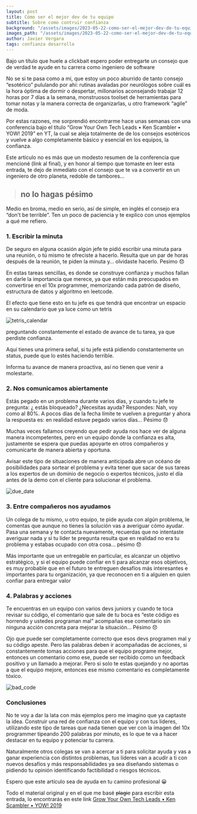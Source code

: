 ```yaml
---
layout: post
title: Cómo ser el mejor dev de tu equipo
subtitle: Sobre como contruir confianza 
background: "/assets/images/2023-05-22-como-ser-el-mejor-dev-de-tu-equipo/portada.png"
images_path: "/assets/images/2023-05-22-como-ser-el-mejor-dev-de-tu-equipo"
author: Javier Vergara
tags: confianza desarrollo
---
```


Bajo un título que huele a clickbait espero poder entregarte un consejo que de verdad te ayude en tu carrera como ingeniero de software

No se si te pasa como a mi, que estoy un poco aburrido de tanto consejo “esotérico” pululando por ahí: rutinas avaladas por neurólogos sobre cuál es la hora óptima de dormir o despertar,
millonarios aconsejando trabajar 12 horas por 7 días a la semana, monstruosos toolset de herramientas para tomar notas y la manera correcta de organizarlas, u otro framework “agile” de moda. 

Por estas razones, me sorprendió encontrarme hace unas semanas con una conferencia bajo el título “Grow Your Own Tech Leads • Ken Scambler • YOW! 2019” en YT, 
la cual se aleja totalmente de de los consejos esotéricos y vuelve a algo completamente básico y esencial en los equipos, la confianza.

Este artículo no es más que un modesto resumen de la conferencia que mencioné (link al final), y en honor al tiempo que tomaste en leer esta entrada,
te dejo de inmediato con el consejo que te va a convertir en un ingeniero de otro planeta, redoble de tambores…

 > ## no lo hagas pésimo ##

Medio en broma, medio en serio, así de simple, en inglés el consejo era “don't be terrible”. Ten un poco de paciencia y te explico con unos ejemplos a qué me refiero.

### 1. Escribir la minuta ###

De seguro en alguna ocasión algún jefe te pidió escribir una minuta para una reunión, o tú mismo te ofreciste a hacerlo. 
Resulta que un par de horas después de la reunión, te piden la minuta y… olvidaste hacerlo. Pesimo 😞

En estas tareas sencillas, es donde se construye confianza y muchos fallan en darle la importancia que merece, ya que están más preocupados en convertirse en el 10x programmer,
memorizando cada patrón de diseño, estructura de datos y algoritmo en leetcode. 

El efecto que tiene esto en tu jefe es que tendrá que encontrar un espacio en su calendario que ya luce como un tetris

![tetris_calendar]({{page.images_path}}/tetris-calendar.png)

preguntando constantemente el estado de avance de tu tarea, ya que perdiste confianza.  

Aquí tienes una primera señal, si tu jefe está pidiendo constantemente un status, puede que lo estés haciendo terrible.

Informa tu avance de manera proactiva, así no tienen que venir a molestarte.

### 2. Nos comunicamos abiertamente ###

Estás pegado en un problema durante varios días, y cuando tu jefe te pregunta: ¿ estás bloqueado? ¿Necesitas ayuda? 
Respondes: Nah, voy como al 80%. A pocos días de la fecha límite te vuelven a preguntar y ahora la respuesta es: en realidad estuve pegado varios días… Pésimo 😞

Muchas veces fallamos creyendo que pedir ayuda nos hace ver de alguna manera incompetentes, pero en un equipo donde la confianza es alta, 
justamente se espera que puedas apoyarte en otros compañeros y comunicarte de manera abierta y oportuna.

Avisar este tipo de situaciones de manera anticipada abre un océano de posibilidades para sortear el problema y 
evita tener que sacar de sus tareas a los expertos de un dominio de negocio o expertos técnicos, justo el día antes de la demo con el cliente para solucionar el problema.

![due_date]({{page.images_path}}/Due_Date_Calendar.jpg)

### 3. Entre compañeros nos ayudamos ###

Un colega de tu mismo, u otro equipo, te pide ayuda con algún problema, le comentas que aunque no tienes la solución vas a averiguar cómo ayudar.
Pasa una semana y te contacta nuevamente, recuerdas que no intentaste averiguar nada y si tu líder te pregunta resulta que en realidad no era tu problema y estabas ocupado con otra cosa… pésimo 😞

Más importante que un entregable en particular, es alcanzar un objetivo estratégico, y si el equipo puede confiar en ti para alcanzar esos objetivos, 
es muy probable que en el futuro te entreguen desafíos más interesantes e importantes para tu organización, ya que reconocen en ti a alguien en quien confiar para entregar valor

### 4. Palabras y acciones

Te encuentras en un equipo con varios devs juniors y cuando te toca revisar su código, el comentario que sale de tu boca es “este código es horrendo y ustedes programan mal”
acompañas ese comentario sin ninguna acción concreta para mejorar la situación… Pésimo 😞

Ojo que puede ser completamente correcto que esos devs programen mal y su código apeste. Pero las palabras deben ir acompañadas de acciones,
si constantemente tomas acciones para que el equipo programe mejor, entonces un comentario como ese, puede ser recibido como un feedback positivo y un llamado a mejorar.
Pero si solo te estas quejando y no aportas a que el equipo mejore, entonces ese mismo comentario es completamente tóxico.

![bad_code]({{page.images_path}}/bad_code.jpeg)

### Conclusiones

No te voy a dar la lata con más ejemplos pero me imagino que ya captaste la idea. Construir una red de confianza con el equipo y con tus líderes,
utilizando este tipo de tareas que nada tienen que ver con la imagen del 10x programmer tipeando 200 palabras por minuto,
es lo que te va a hacer destacar en tu equipo y potenciar tu carrera. 

Naturalmente otros colegas se van a acercar a ti para solicitar ayuda y vas a ganar experiencia con distintos problemas,
tus líderes van a acudir a ti con nuevos desafíos y más responsabilidades ya sea diseñando sistemas o pidiendo tu opinión identificando factibilidad o riesgos técnicos. 

Espero que este artículo sea de ayuda en tu camino profesional 😀

Todo el material original y en el que me basé ~~plagie~~ para escribir esta entrada, lo encontrarás en este link [Grow Your Own Tech Leads • Ken Scambler • YOW! 2019](https://www.youtube.com/watch?v=DOwxbjqPnwM)


